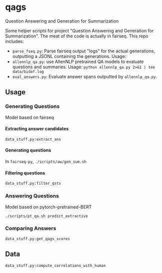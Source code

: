 # qags
Question Answering and Generation for Summarization

Some helper scripts for project "Question Answering and Generation for Summarization".
The meat of the code is actually in fairseq.
This repo includes:
- `parse_fseq.py`: Parse fairseq output "logs" for the actual generations, outputting a JSONL containing the generations. Usage: 
- `allennlp_qa.py`: use AllenNLP pretrained QA models to evaluate questions and summaries. Usage: `python allennlp_qa.py 2>&1 | tee data/bidaf.log`
- `eval_answers.py`: Evaluate answer spans outputted by `allennlp_qa.py`.

## Usage

### Generating Questions

Model based on fairseq

#### Extracting answer candidates

`data_stuff.py:extract_ans`

#### Generating questions

In `fairseq-py`, `./scripts/aw/gen_sum.sh`

#### Filtering questions

`data_stuff.py:filter_qsts`

### Answering Questions

Model based on pytorch-pretrained-BERT

`./scripts/pt_qa.sh predict_extractive`

### Comparing Answers

`data_stuff.py:get_qags_scores`

## Data

`data_stuff.py:compute_correlations_with_human`
